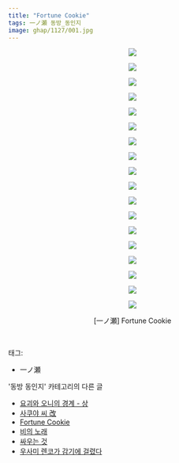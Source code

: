 ```yaml
---
title: "Fortune Cookie"
tags: 一ノ瀬 동방_동인지
image: ghap/1127/001.jpg
---
```

<div class="article">
<p style="text-align: center; clear: none; float: none;"><img src="{{ site.nasurl }}/ghap/1127/001.jpg"/></p>
<p style="text-align: center; clear: none; float: none;"><img src="{{ site.nasurl }}/ghap/1127/002.jpg"/></p>
<p style="text-align: center; clear: none; float: none;"><img src="{{ site.nasurl }}/ghap/1127/003.jpg"/></p>
<p style="text-align: center; clear: none; float: none;"><img src="{{ site.nasurl }}/ghap/1127/004.jpg"/></p>
<p style="text-align: center; clear: none; float: none;"><img src="{{ site.nasurl }}/ghap/1127/005.jpg"/></p>
<p style="text-align: center; clear: none; float: none;"><img src="{{ site.nasurl }}/ghap/1127/006.jpg"/></p>
<p style="text-align: center; clear: none; float: none;"><img src="{{ site.nasurl }}/ghap/1127/007.jpg"/></p>
<p style="text-align: center; clear: none; float: none;"><img src="{{ site.nasurl }}/ghap/1127/008.jpg"/></p>
<p style="text-align: center; clear: none; float: none;"><img src="{{ site.nasurl }}/ghap/1127/009.jpg"/></p>
<p style="text-align: center; clear: none; float: none;"><img src="{{ site.nasurl }}/ghap/1127/010.jpg"/></p>
<p style="text-align: center; clear: none; float: none;"><img src="{{ site.nasurl }}/ghap/1127/011.jpg"/></p>
<p style="text-align: center; clear: none; float: none;"><img src="{{ site.nasurl }}/ghap/1127/012.jpg"/></p>
<p style="text-align: center; clear: none; float: none;"><img src="{{ site.nasurl }}/ghap/1127/013.jpg"/></p>
<p style="text-align: center; clear: none; float: none;"><img src="{{ site.nasurl }}/ghap/1127/014.jpg"/></p>
<p style="text-align: center; clear: none; float: none;"><img src="{{ site.nasurl }}/ghap/1127/015.jpg"/></p>
<p style="text-align: center; clear: none; float: none;"><img src="{{ site.nasurl }}/ghap/1127/016.jpg"/></p>
<p style="text-align: center; clear: none; float: none;"><img src="{{ site.nasurl }}/ghap/1127/017.jpg"/></p>
<p style="text-align: center; clear: none; float: none;"><img src="{{ site.nasurl }}/ghap/1127/018.jpg"/></p>
<p style="text-align: center; clear: none; float: none;">[一ノ瀬] Fortune Cookie</p>
<p><br/></p>
</div><div class="tagTrail">
<p>태그: </p>
<ul>
<li>一ノ瀬</li>
</ul>
</div><div class="another">
<p>'동방 동인지' 카테고리의 다른 글</p>
<ul>
<li><a href="/2016-07-26-ghap_1129">요괴와 오니의 경계 - 상</a></li>
<li><a href="/2016-07-26-ghap_1128">사쿠야 씨 改</a></li>
<li><a href="/2016-07-26-ghap_1127">Fortune Cookie</a></li>
<li><a href="/2016-07-26-ghap_1126">비의 노래</a></li>
<li><a href="/2016-07-26-ghap_1125">싸우는 것</a></li>
<li><a href="/2016-07-26-ghap_1123">우사미 렌코가 감기에 걸렸다</a></li>
</ul>
</div><div class="cb_module cb_fluid">
<div class="cb_wrt cb_profile">
</div><!-- commentList close -->
</div>
